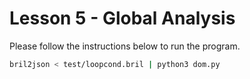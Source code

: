 # Lesson 5 - Global Analysis

<!-- 
1. Implement some dominance utilities:
* Find dominators for a function.
* Construct the dominance tree.
* Compute the dominance frontier.
2. Devise a way to test your implementations. For example, is there a way you can algorithmically confirm that a block A dominates a block B? While computing these sets should be cheap, checking their output could use slow, naive algorithms.
-->

Please follow the instructions below to run the program.
```bash
bril2json < test/loopcond.bril | python3 dom.py
```

